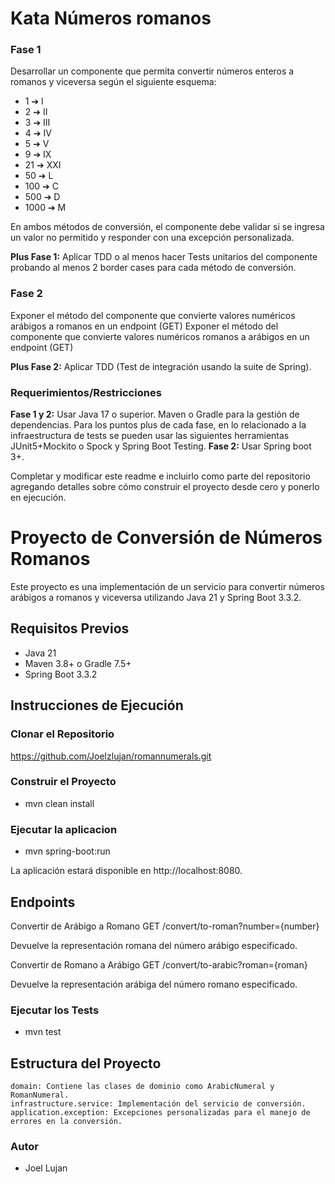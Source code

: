 # Kata Números romanos

### Fase 1

Desarrollar un componente que permita convertir números enteros a romanos y viceversa según el siguiente esquema:

* 1 ➔ I
* 2 ➔ II
* 3 ➔ III
* 4 ➔ IV
* 5 ➔ V
* 9 ➔ IX
* 21 ➔ XXI
* 50 ➔ L
* 100 ➔ C
* 500 ➔ D
* 1000 ➔ M

En ambos métodos de conversión, el componente debe validar si se ingresa un valor no permitido y responder con una
excepción personalizada.

**Plus Fase 1:** Aplicar TDD o al menos hacer Tests unitarios del componente probando al menos 2 border cases para cada
método de conversión.

### Fase 2

Exponer el método del componente que convierte valores numéricos arábigos a romanos en un endpoint (GET)
Exponer el método del componente que convierte valores numéricos romanos a arábigos en un endpoint (GET)

**Plus Fase 2:** Aplicar TDD (Test de integración usando la suite de Spring).

### Requerimientos/Restricciones

**Fase 1 y 2:** Usar Java 17 o superior. Maven o Gradle para la gestión de dependencias.
Para los puntos plus de cada fase, en lo relacionado a la infraestructura de tests se pueden usar las siguientes
herramientas JUnit5+Mockito o Spock y Spring Boot Testing.
**Fase 2:** Usar Spring boot 3+.

Completar y modificar este readme e incluirlo como parte del repositorio agregando detalles sobre cómo construir el
proyecto desde cero y ponerlo en ejecución.

# Proyecto de Conversión de Números Romanos

Este proyecto es una implementación de un servicio para convertir números arábigos a romanos y viceversa utilizando Java
21 y Spring Boot 3.3.2.

## Requisitos Previos

- Java 21
- Maven 3.8+ o Gradle 7.5+
- Spring Boot 3.3.2

## Instrucciones de Ejecución

### Clonar el Repositorio

https://github.com/Joelzlujan/romannumerals.git

### Construir el Proyecto

- mvn clean install

### Ejecutar la aplicacion

- mvn spring-boot:run

La aplicación estará disponible en http://localhost:8080.

## Endpoints

Convertir de Arábigo a Romano
GET /convert/to-roman?number={number}

Devuelve la representación romana del número arábigo especificado.

Convertir de Romano a Arábigo
GET /convert/to-arabic?roman={roman}

Devuelve la representación arábiga del número romano especificado.

### Ejecutar los Tests

- mvn test

## Estructura del Proyecto

```Estructura del Proyecto
domain: Contiene las clases de dominio como ArabicNumeral y RomanNumeral.
infrastructure.service: Implementación del servicio de conversión.
application.exception: Excepciones personalizadas para el manejo de errores en la conversión.
```

### Autor

- Joel Lujan
